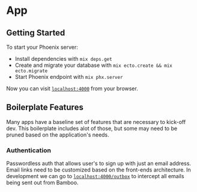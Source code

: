 # App

## Getting Started
To start your Phoenix server:

  * Install dependencies with `mix deps.get`
  * Create and migrate your database with `mix ecto.create && mix ecto.migrate`
  * Start Phoenix endpoint with `mix phx.server`

Now you can visit [`localhost:4000`](http://localhost:4000) from your browser.

## Boilerplate Features
Many apps have a baseline set of features that are necessary to kick-off dev. This boilerplate includes alot of those, but some may need to be pruned based on the application's needs.

### Authentication
Passwordless auth that allows user's to sign up with just an email address. Email links need to be customized based on the front-ends architecture. In development we can go to [`localhost:4000/outbox`](http://localhost:4000/outbox) to intercept all emails being sent out from Bamboo.
